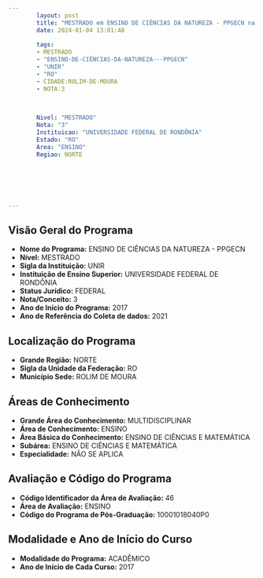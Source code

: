 ```yaml
---
        layout: post
        title: "MESTRADO em ENSINO DE CIÊNCIAS DA NATUREZA - PPGECN na UNIR  "
        date: 2024-01-04 13:01:48
     
        tags:
        - MESTRADO
        - "ENSINO-DE-CIÊNCIAS-DA-NATUREZA---PPGECN"
        - "UNIR"
        - "RO"
        - CIDADE:ROLIM-DE-MOURA
        - NOTA:3
        
       

        Nivel: "MESTRADO"
        Nota: "3"
        Instituicao: "UNIVERSIDADE FEDERAL DE RONDÔNIA"
        Estado: "RO"
        Area: "ENSINO"
        Regiao: NORTE
        
        
        
        
        
        
---
```

## Visão Geral do Programa
- **Nome do Programa:** ENSINO DE CIÊNCIAS DA NATUREZA - PPGECN
- **Nível:** MESTRADO
- **Sigla da Instituição:** UNIR
- **Instituição de Ensino Superior:** UNIVERSIDADE FEDERAL DE RONDÔNIA
- **Status Jurídico:** FEDERAL
- **Nota/Conceito:** 3
- **Ano de Início do Programa:** 2017
- **Ano de Referência do Coleta de dados:** 2021

## Localização do Programa
- **Grande Região:** NORTE
- **Sigla da Unidade da Federação:** RO
- **Município Sede:** ROLIM DE MOURA

## Áreas de Conhecimento
- **Grande Área do Conhecimento:** MULTIDISCIPLINAR
- **Área de Conhecimento:** ENSINO
- **Área Básica do Conhecimento:** ENSINO DE CIÊNCIAS E MATEMÁTICA
- **Subárea:** ENSINO DE CIÊNCIAS E MATEMÁTICA
- **Especialidade:** NÃO SE APLICA

## Avaliação e Código do Programa
- **Código Identificador da Área de Avaliação:** 46
- **Área de Avaliação:** ENSINO
- **Código do Programa de Pós-Graduação:** 10001018040P0


## Modalidade e Ano de Início do Curso
- **Modalidade do Programa:** ACADÊMICO
- **Ano de Início de Cada Curso:** 2017
